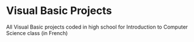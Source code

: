 # Visual Basic Projects
 All Visual Basic projects coded in high school for Introduction to Computer Science class (in French)
